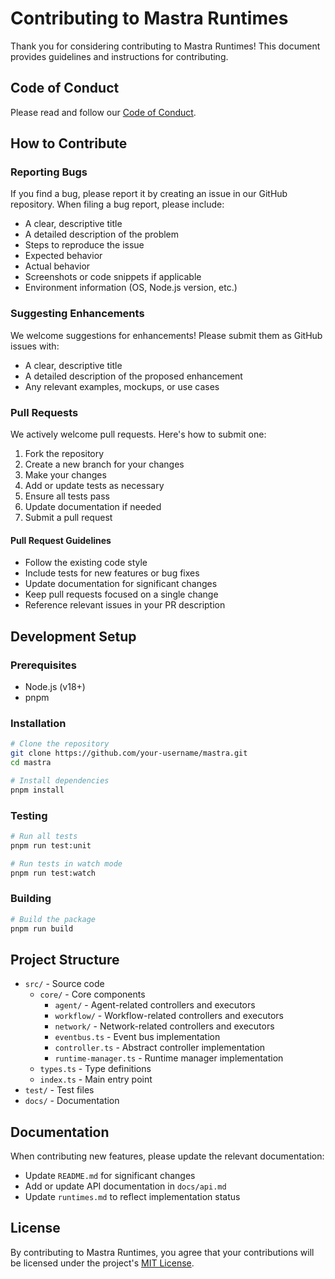 # Contributing to Mastra Runtimes

Thank you for considering contributing to Mastra Runtimes! This document provides guidelines and instructions for contributing.

## Code of Conduct

Please read and follow our [Code of Conduct](CODE_OF_CONDUCT.md).

## How to Contribute

### Reporting Bugs

If you find a bug, please report it by creating an issue in our GitHub repository. When filing a bug report, please include:

- A clear, descriptive title
- A detailed description of the problem
- Steps to reproduce the issue
- Expected behavior
- Actual behavior
- Screenshots or code snippets if applicable
- Environment information (OS, Node.js version, etc.)

### Suggesting Enhancements

We welcome suggestions for enhancements! Please submit them as GitHub issues with:

- A clear, descriptive title
- A detailed description of the proposed enhancement
- Any relevant examples, mockups, or use cases

### Pull Requests

We actively welcome pull requests. Here's how to submit one:

1. Fork the repository
2. Create a new branch for your changes
3. Make your changes
4. Add or update tests as necessary
5. Ensure all tests pass
6. Update documentation if needed
7. Submit a pull request

#### Pull Request Guidelines

- Follow the existing code style
- Include tests for new features or bug fixes
- Update documentation for significant changes
- Keep pull requests focused on a single change
- Reference relevant issues in your PR description

## Development Setup

### Prerequisites

- Node.js (v18+)
- pnpm

### Installation

```bash
# Clone the repository
git clone https://github.com/your-username/mastra.git
cd mastra

# Install dependencies
pnpm install
```

### Testing

```bash
# Run all tests
pnpm run test:unit

# Run tests in watch mode
pnpm run test:watch
```

### Building

```bash
# Build the package
pnpm run build
```

## Project Structure

- `src/` - Source code
  - `core/` - Core components
    - `agent/` - Agent-related controllers and executors
    - `workflow/` - Workflow-related controllers and executors
    - `network/` - Network-related controllers and executors
    - `eventbus.ts` - Event bus implementation
    - `controller.ts` - Abstract controller implementation
    - `runtime-manager.ts` - Runtime manager implementation
  - `types.ts` - Type definitions
  - `index.ts` - Main entry point
- `test/` - Test files
- `docs/` - Documentation

## Documentation

When contributing new features, please update the relevant documentation:

- Update `README.md` for significant changes
- Add or update API documentation in `docs/api.md`
- Update `runtimes.md` to reflect implementation status

## License

By contributing to Mastra Runtimes, you agree that your contributions will be licensed under the project's [MIT License](LICENSE). 